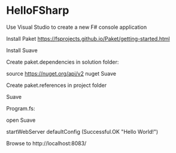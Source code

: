 # HelloFSharp

Use Visual Studio to create a new F# console application

Install Paket https://fsprojects.github.io/Paket/getting-started.html

Install Suave

Create paket.dependencies in solution folder:

source https://nuget.org/api/v2
nuget Suave

Create paket.references in project folder

Suave

Program.fs:

open Suave

startWebServer defaultConfig (Successful.OK "Hello World!")

Browse to http://localhost:8083/